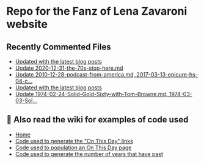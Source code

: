 # Repo for the Fanz of Lena Zavaroni website

## Recently Commented Files
<!-- BLOG-POST-LIST:START -->
- [Updated with the latest blog posts](https://github.com/FanzOfLenaZavaroni/fanzoflenazavaroni.github.io/commit/b8978a9cadfc6623e67149a463888655393a03e6)
- [Update 2020-12-31-the-70s-stop-here.md](https://github.com/FanzOfLenaZavaroni/fanzoflenazavaroni.github.io/commit/928fc5becda1748dd76450b804273b3a4891dd9c)
- [Update 2010-12-28-podcast-from-america.md, 2017-03-13-epicure-hs-04-c…](https://github.com/FanzOfLenaZavaroni/fanzoflenazavaroni.github.io/commit/1b2a8f099c9de1a40e36f5fe4d470704b5e3c2b1)
- [Updated with the latest blog posts](https://github.com/FanzOfLenaZavaroni/fanzoflenazavaroni.github.io/commit/3eabe83d43771e91c541c9c61e61366a1ed06fdb)
- [Update 1974-02-24-Solid-Gold-Sixty-with-Tom-Browne.md, 1974-03-03-Sol…](https://github.com/FanzOfLenaZavaroni/fanzoflenazavaroni.github.io/commit/8b87a059ccaeb22c84f101e92a833d397dbc94b6)
<!-- BLOG-POST-LIST:END -->

## :notebook: Also read the wiki for examples of code used
* [Home](https://github.com/FanzOfLenaZavaroni/fanzoflenazavaroni.github.io/wiki)
* [Code used to generate the "On This Day" links](https://github.com/FanzOfLenaZavaroni/fanzoflenazavaroni.github.io/wiki/On-This-Day-Code)
* [Code used to population an On This Day page](https://github.com/FanzOfLenaZavaroni/fanzoflenazavaroni.github.io/wiki/Code-used-to-population-an-On-This-Day-page)
* [Code used to generate the number of years that have past](https://github.com/FanzOfLenaZavaroni/fanzoflenazavaroni.github.io/wiki/Number-of-years-gone-by-code)
